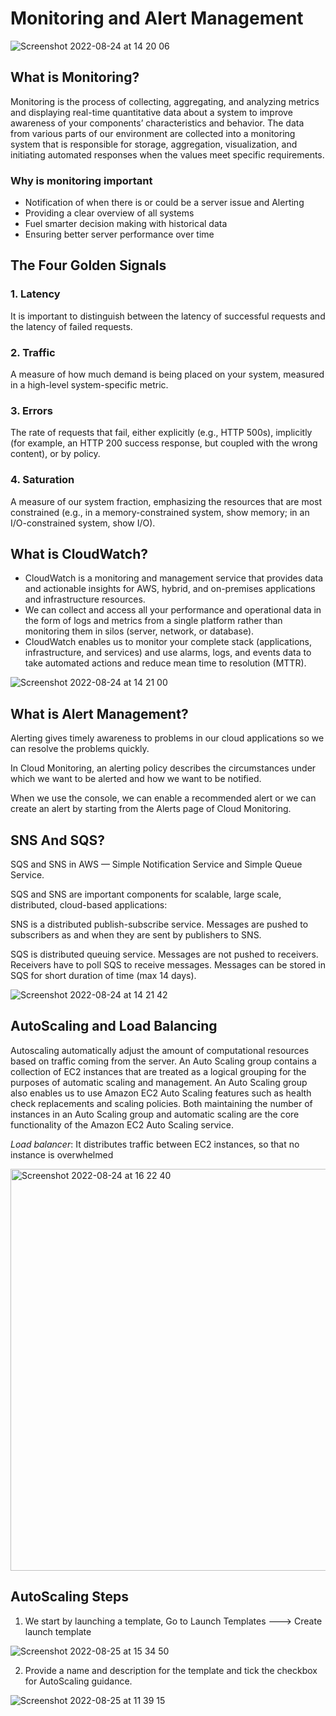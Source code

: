 # Monitoring and Alert Management

![Screenshot 2022-08-24 at 14 20 06](https://user-images.githubusercontent.com/102330725/186428948-2d7e0aa5-547b-43fc-aa1d-9b3660dff26d.png)

## What is Monitoring?

Monitoring is the process of collecting, aggregating, and analyzing metrics and displaying real-time quantitative data about a system to improve awareness of your components’ characteristics and behavior.
The data from various parts of our environment are collected into a monitoring system that is responsible for storage, aggregation, visualization, and initiating automated responses when the values meet specific requirements.

### Why is monitoring important

- Notification of when there is or could be a server issue and Alerting
- Providing a clear overview of all systems
- Fuel smarter decision making with historical data
- Ensuring better server performance over time

## The Four Golden Signals

### 1. Latency

It is important to distinguish between the latency of successful requests and the latency of failed requests.

### 2. Traffic

A measure of how much demand is being placed on your system, measured in a high-level system-specific metric.

### 3. Errors

The rate of requests that fail, either explicitly (e.g., HTTP 500s), implicitly (for example, an HTTP 200 success response, but coupled with the wrong content), or by policy.

### 4. Saturation

A measure of our system fraction, emphasizing the resources that are most constrained (e.g., in a memory-constrained system, show memory; in an I/O-constrained system, show I/O).

## What is CloudWatch?

- CloudWatch is a monitoring and management service that provides data and actionable insights for AWS, hybrid, and on-premises applications and infrastructure resources.
- We can collect and access all your performance and operational data in the form of logs and metrics from a single platform rather than monitoring them in silos (server, network, or database).
- CloudWatch enables us to monitor your complete stack (applications, infrastructure, and services) and use alarms, logs, and events data to take automated actions and reduce mean time to resolution (MTTR).

![Screenshot 2022-08-24 at 14 21 00](https://user-images.githubusercontent.com/102330725/186429139-0a525837-11f3-44b3-82cd-3692af5fc731.png)


## What is Alert Management?

Alerting gives timely awareness to problems in our cloud applications so we can resolve the problems quickly.

In Cloud Monitoring, an alerting policy describes the circumstances under which we want to be alerted and how we want to be notified.

When we use the console, we can enable a recommended alert or we can create an alert by starting from the Alerts page of Cloud Monitoring.

## SNS And SQS?

SQS and SNS in AWS — Simple Notification Service and Simple Queue Service.

SQS and SNS are important components for scalable, large scale, distributed, cloud-based applications:

SNS is a distributed publish-subscribe service. Messages are pushed to subscribers as and when they are sent by publishers to SNS.

SQS is distributed queuing service. Messages are not pushed to receivers. Receivers have to poll SQS to receive messages. Messages can be stored in SQS for short duration of time (max 14 days).

![Screenshot 2022-08-24 at 14 21 42](https://user-images.githubusercontent.com/102330725/186429313-37421268-ecc7-46a3-a9de-8f8b12452863.png)

## AutoScaling and Load Balancing

Autoscaling automatically adjust the amount of computational resources based on traffic coming from the server.
An Auto Scaling group contains a collection of EC2 instances that are treated as a logical grouping for the purposes of automatic scaling and management. An Auto Scaling group also enables us to use Amazon EC2 Auto Scaling features such as health check replacements and scaling policies. Both maintaining the number of instances in an Auto Scaling group and automatic scaling are the core functionality of the Amazon EC2 Auto Scaling service.

*Load balancer*: It distributes traffic between EC2 instances, so that no instance is overwhelmed

<img width="643" alt="Screenshot 2022-08-24 at 16 22 40" src="https://user-images.githubusercontent.com/102330725/186457937-588c84b1-5e5f-458a-8781-79965d6f61e9.png">

## AutoScaling Steps

1. We start by launching a template, Go to Launch Templates ---> Create launch template

![Screenshot 2022-08-25 at 15 34 50](https://user-images.githubusercontent.com/102330725/186865060-af0f073d-bdab-4281-bfeb-0838d74ccd05.png)

2. Provide a name and description for the template and tick the checkbox for AutoScaling guidance.

![Screenshot 2022-08-25 at 11 39 15](https://user-images.githubusercontent.com/102330725/186869409-89cd810c-e0e7-4c11-9ea4-8fd7bcdd0186.png)

